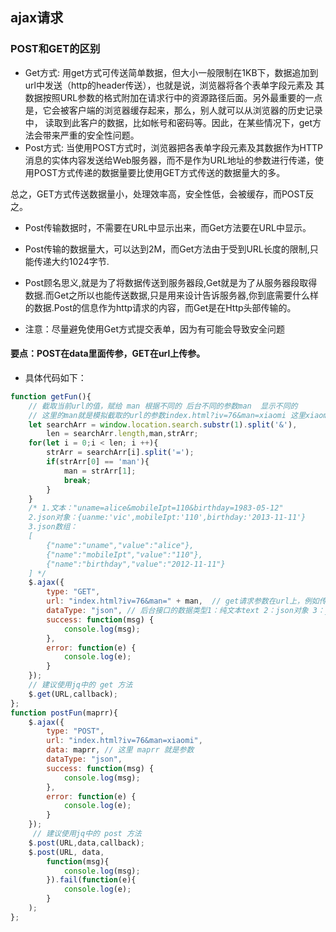 ## ajax请求
### POST和GET的区别
- Get方式: 
用get方式可传送简单数据，但大小一般限制在1KB下，数据追加到url中发送（http的header传送），也就是说，浏览器将各个表单字段元素及 
其数据按照URL参数的格式附加在请求行中的资源路径后面。另外最重要的一点是，它会被客户端的浏览器缓存起来，那么，别人就可以从浏览器的历史记录中， 
读取到此客户的数据，比如帐号和密码等。因此，在某些情况下，get方法会带来严重的安全性问题。 
- Post方式: 
当使用POST方式时，浏览器把各表单字段元素及其数据作为HTTP消息的实体内容发送给Web服务器，而不是作为URL地址的参数进行传递，使用POST方式传递的数据量要比使用GET方式传送的数据量大的多。 

总之，GET方式传送数据量小，处理效率高，安全性低，会被缓存，而POST反之。 

- Post传输数据时，不需要在URL中显示出来，而Get方法要在URL中显示。 

- Post传输的数据量大，可以达到2M，而Get方法由于受到URL长度的限制,只能传递大约1024字节. 

- Post顾名思义,就是为了将数据传送到服务器段,Get就是为了从服务器段取得数据.而Get之所以也能传送数据,只是用来设计告诉服务器,你到底需要什么样的数据.Post的信息作为http请求的内容，而Get是在Http头部传输的。 

- 注意：尽量避免使用Get方式提交表单，因为有可能会导致安全问题 

####  要点：POST在data里面传参，GET在url上传参。

- 具体代码如下：
``` javascript
function getFun(){
    // 截取当前url的值，赋给 man 根据不同的 后台不同的参数man  显示不同的
    // 这里的man就是模拟截取的url的参数index.html?iv=76&man=xiaomi 这里xiaomi就是参数
    let searchArr = window.location.search.substr(1).split('&'),
        len = searchArr.length,man,strArr;
    for(let i = 0;i < len; i ++){
        strArr = searchArr[i].split('=');
        if(strArr[0] == 'man'){
            man = strArr[1];
            break;
        }
    }
    /* 1.文本："uname=alice&mobileIpt=110&birthday=1983-05-12"
    2.json对象：{uanme:'vic',mobileIpt:'110',birthday:'2013-11-11'}
    3.json数组：
    [
        {"name":"uname","value":"alice"},
        {"name":"mobileIpt","value":"110"},   
        {"name":"birthday","value":"2012-11-11"}
    ] */
    $.ajax({
        type: "GET",
        url: "index.html?iv=76&man=" + man,  // get请求参数在url上，例如传的参数man
        dataType: "json", // 后台接口的数据类型1：纯文本text 2：json对象 3：json数组
        success: function(msg) {
            console.log(msg);
        },
        error: function(e) {
            console.log(e);
        }
    });
    // 建议使用jq中的 get 方法
    $.get(URL,callback);
};
function postFun(maprr){
    $.ajax({
        type: "POST",
        url: "index.html?iv=76&man=xiaomi",
        data: maprr, // 这里 maprr 就是参数
        dataType: "json",
        success: function(msg) {
            console.log(msg);
        },
        error: function(e) {
            console.log(e);
        }
    });
     // 建议使用jq中的 post 方法 
    $.post(URL,data,callback);
    $.post(URL, data, 
        function(msg){
            console.log(msg);
        }).fail(function(e){
            console.log(e);
        }
    );
};
```
